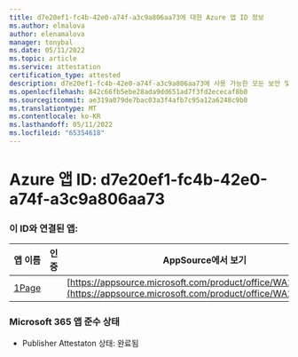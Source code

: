 ```yaml
---
title: d7e20ef1-fc4b-42e0-a74f-a3c9a806aa73에 대한 Azure 앱 ID 정보
ms.author: elmalova
author: elenamalova
manager: tonybal
ms.date: 05/11/2022
ms.topic: article
ms.service: attestation
certification_type: attested
description: d7e20ef1-fc4b-42e0-a74f-a3c9a806aa73에 사용 가능한 모든 보안 및 규정 준수 정보입니다.
ms.openlocfilehash: 842c66fb5ebe28ada9dd651ad7f3fd2ececaf8b0
ms.sourcegitcommit: ae319a079de7bac03a3f4afb7c95a12a6248c9b0
ms.translationtype: MT
ms.contentlocale: ko-KR
ms.lasthandoff: 05/11/2022
ms.locfileid: "65354618"
---
```

# <a name="azure-app-id-d7e20ef1-fc4b-42e0-a74f-a3c9a806aa73"></a>Azure 앱 ID: d7e20ef1-fc4b-42e0-a74f-a3c9a806aa73


### <a name="apps-associated-with-this-id"></a>이 ID와 연결된 앱:
| **앱 이름** | **인증** | **AppSource에서 보기** |
|--------------|---------------|-----------------------|
| [1Page](../forward/WA200003900.md) |  | [https://appsource.microsoft.com/product/office/WA200003900](https://appsource.microsoft.com/product/office/WA200003900) |

### <a name="microsoft-365-app-compliance-status"></a>Microsoft 365 앱 준수 상태
- Publisher Attestaton 상태: 완료됨
